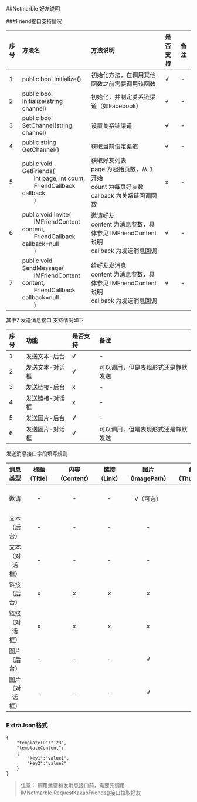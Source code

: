 ##Netmarble 好友说明

###Friend接口支持情况

|序号|方法名|方法说明|是否支持|备注|
|:--|:--|:--|:--|:--|
| 1|public bool Initialize() | 初始化方法，在调用其他函数之前需要调用该函数 |√ | - |
| 2|public bool Initialize(string channel) | 初始化，并制定关系链渠道（如Facebook） |√ | - |
| 3|public bool SetChannel(string channel) | 设置关系链渠道 |√ | - |
| 4|public string GetChannel() | 获取当前设定渠道 |√ | - |
| 5|public void GetFriends(<br> &emsp;&emsp;int page, int count,<br> &emsp;&emsp;FriendCallback callback<br>&emsp;&emsp;) | 获取好友列表<br> page 为起始页数，从 1 开始<br> count 为每页好友数<br> callback 为关系链回调函数 |x | - |
| 6|public void Invite(<br> &emsp;&emsp;IMFriendContent content, <br> &emsp;&emsp;FriendCallback callback=null<br>&emsp;&emsp;) | 邀请好友<br> content 为消息参数，具体参见 IMFriendContent 说明<br> callback 为发送消息回调 |√ | - |
| 7|public void SendMessage(<br> &emsp;&emsp;IMFriendContent content, <br> &emsp;&emsp;FriendCallback callback=null<br>&emsp;&emsp;) | 给好友发消息 <br> content 为消息参数，具体参见 IMFriendContent 说明<br> callback 为发送消息回调 |√ | - |

其中7 发送消息接口 支持情况如下

| 序号 | 功能 | 是否支持 | 备注 |
| :-- | :-- | :-- | :-- |
| 1 | 发送文本-后台 | √ | - |
| 2 | 发送文本-对话框 | √ | 可以调用，但是表现形式还是静默发送 |
| 3 | 发送链接-后台 | x | - |
| 4 | 发送链接-对话框 | x | - |
| 5 | 发送图片-后台 | √ | - |
| 6 | 发送图片-对话框 | √ | 可以调用，但是表现形式还是静默发送 |

发送消息接口字段填写规则

| 消息类型 | 标题（Title）| 内容（Content）| 链接（Link）| 图片（ImagePath） | 缩略图（ThumbPath）| 扩展字段（ExtraJson） |
| :--: | :--: | :--: | :--: | :--: | :--: | :-- |
| 邀请 | - | - | - | √（可选）| - | √（见ExtraJson格式） |
| 文本（后台） | - | - | - | - | - | √（见ExtraJson格式） |
| 文本（对话框）| - | - | - | - | - | √（见ExtraJson格式） |
| 链接（后台） | x | x | x | x | x | x |
| 链接（对话框） | x | x | x | x | x | x |
| 图片（后台） | - | - | - | √ | - | √（见ExtraJson格式） |
| 图片（对话框） | - | - | - | √ | - | √（见ExtraJson格式） |

### ExtraJson格式
```
{
    "templateID":"123",
    "templateContent":
    {
        "key1":"value1",
        "key2":"value2"
    }
}
```

> 注意： 调用邀请和发消息接口前，需要先调用IMNetmarble.RequestKakaoFriends()接口拉取好友


